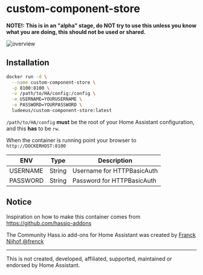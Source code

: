 # custom-component-store

**NOTE!: This is in an "alpha" stage, do NOT try to use this unless you know what you are doing, this should not be used or shared.**

![overview](https://i.ibb.co/BszqLXr/demo.gif)

## Installation

```bash
docker run -d \
  --name custom-component-store \
  -p 8100:8100 \
  -v /path/to/HA/config:/config \
  -e USERNAME=YOURUSERNAME \
  -e PASSWORD=YOURPASSWORD \
  ludeeus/custom-component-store:latest
```

`/path/to/HA/config` **must** be the root of your Home Assistant configuration, and this **has** to be `rw`.

When the container is running point your browser to `http://DOCKERHOST:8100`

ENV | Type | Description
-- | -- | --
USERNAME | String | Username for HTTPBasicAuth
PASSWORD | String | Password for HTTPBasicAuth

## Notice

Inspiration on how to make this container comes from https://github.com/hassio-addons

The Community Hass.io add-ons for Home Assistant was created by [Franck Nijhof @frenck](https://github.com/frenck)

***

This is not created, developed, affiliated, supported, maintained or endorsed by Home Assistant.
